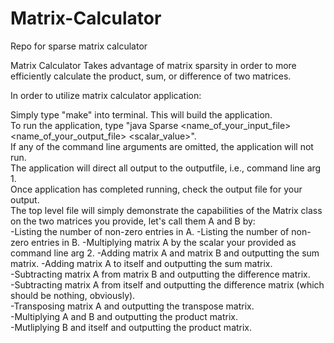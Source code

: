 # Matrix-Calculator
Repo for sparse matrix calculator

Matrix Calculator 
Takes advantage of matrix sparsity in order to more efficiently calculate the product, sum, or difference of two matrices.  

In order to utilize matrix calculator application:   

Simply type "make" into terminal.  This will build the application.  
To run the application, type "java Sparse <name_of_your_input_file> <name_of_your_output_file> <scalar_value>".  
If any of the command line arguments are omitted, the application will not run.  
The application will direct all output to the outputfile, i.e., command line arg 1.  
Once application has completed running, check the output file for your output.  
The top level file will simply demonstrate the capabilities of the Matrix class on the two matrices you provide, let's call them A and B by:  
-Listing the number of non-zero entries in A.
-Listing the number of non-zero entries in B.
-Multiplying matrix A by the scalar your provided as command line arg 2.
-Adding matrix A and matrix B and outputting the sum matrix.
-Adding matrix A to itself and outputting the sum matrix.  
-Subtracting matrix A from matrix B and outputting the difference matrix.  
-Subtracting matrix A from itself and outputting the difference matrix (which should be nothing, obviously).  
-Transposing matrix A and outputting the transpose matrix.  
-Multiplying A and B and outputting the product matrix.  
-Mutliplying B and itself and outputting the product matrix.



